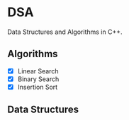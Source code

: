 # DSA
Data Structures and Algorithms in C++.

## Algorithms
- [x] Linear Search
- [x] Binary Search
- [x] Insertion Sort

## Data Structures
